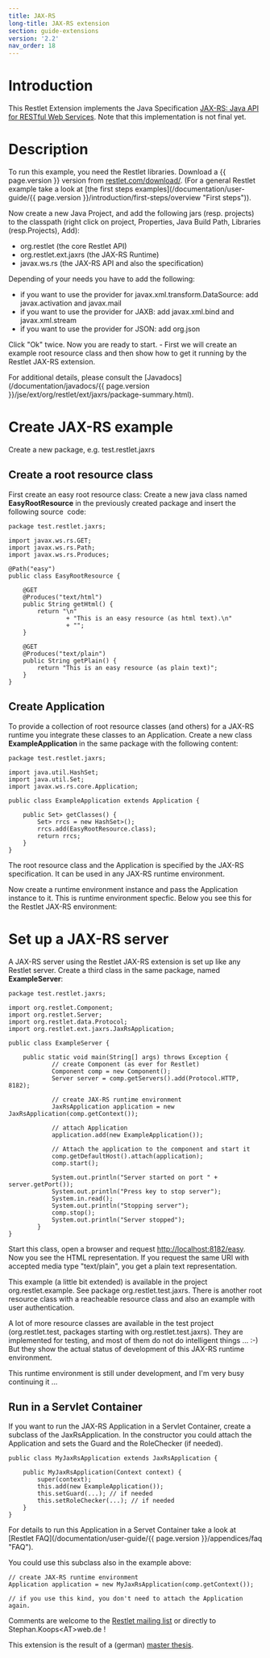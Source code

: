 ```yaml
---
title: JAX-RS
long-title: JAX-RS extension
section: guide-extensions
version: '2.2'
nav_order: 18
---
```

# Introduction

This Restlet Extension implements the Java Specification [JAX-RS: Java
API for RESTful Web
Services](https://jcp.org/en/jsr/detail?id=311).
Note that this implementation is not final yet.

# Description

To run this example, you need the Restlet libraries. Download a {{ page.version }}
version from
[restlet.com/download/](/downloads/current).
(For a general Restlet example take a look at [the first steps
examples](/documentation/user-guide/{{ page.version }}/introduction/first-steps/overview "First steps")).

Now create a new Java Project, and add the following jars (resp.
projects) to the classpath (right click on project, Properties, Java
Build Path, Libraries (resp.Projects), Add):

-   org.restlet (the core Restlet API)
-   org.restlet.ext.jaxrs (the JAX-RS Runtime)
-   javax.ws.rs (the JAX-RS API and also the specification)

Depending of your needs you have to add the following:

-   if you want to use the provider for javax.xml.transform.DataSource:
    add javax.activation and javax.mail
-   if you want to use the provider for JAXB: add javax.xml.bind and
    javax.xml.stream
-   if you want to use the provider for JSON: add org.json

Click "Ok" twice. Now you are ready to start. - First we will create an
example root resource class and then show how to get it running by the
Restlet JAX-RS extension.

For additional details, please consult the
[Javadocs](/documentation/javadocs/{{ page.version }}/jse/ext/org/restlet/ext/jaxrs/package-summary.html).

# Create JAX-RS example

Create a new package, e.g. test.restlet.jaxrs

## Create a root resource class

First create an easy root resource class: Create a new java class named
**EasyRootResource** in the previously created package and insert the
following source  code:

<pre class="language-java"><code class="language-java">package test.restlet.jaxrs;

import javax.ws.rs.GET;
import javax.ws.rs.Path;
import javax.ws.rs.Produces;

@Path("easy")
public class EasyRootResource {

    @GET
    @Produces("text/html")
    public String getHtml() {
        return "<html><head></head><body>\n"
                + "This is an easy resource (as html text).\n"
                + "</body></html>";
    }

    @GET
    @Produces("text/plain")
    public String getPlain() {
        return "This is an easy resource (as plain text)";
    }
}
</code></pre>

## Create Application

To provide a collection of root resource classes (and others) for a
JAX-RS runtime you integrate these classes to an Application. Create a
new class **ExampleApplication** in the same package with the following
content:

<pre class="language-java"><code class="language-java">package test.restlet.jaxrs;

import java.util.HashSet;
import java.util.Set;
import javax.ws.rs.core.Application;

public class ExampleApplication extends Application {

    public Set<Class<?>> getClasses() {
        Set<Class<?>> rrcs = new HashSet<Class<?>>();
        rrcs.add(EasyRootResource.class);
        return rrcs;
    }
}
</code></pre>

The root resource class and the Application is specified by the JAX-RS
specification. It can be used in any JAX-RS runtime environment.

Now create a runtime environment instance and pass the Application
instance to it. This is runtime environment specfic. Below you see this
for the Restlet JAX-RS environment:

# Set up a JAX-RS server

A JAX-RS server using the Restlet JAX-RS extension is set up like any
Restlet server. Create a third class in the same package, named
**ExampleServer**:

<pre class="language-java"><code class="language-java">package test.restlet.jaxrs;

import org.restlet.Component;
import org.restlet.Server;
import org.restlet.data.Protocol;
import org.restlet.ext.jaxrs.JaxRsApplication;

public class ExampleServer {

    public static void main(String[] args) throws Exception {
            // create Component (as ever for Restlet)
            Component comp = new Component();
            Server server = comp.getServers().add(Protocol.HTTP, 8182);

            // create JAX-RS runtime environment
            JaxRsApplication application = new JaxRsApplication(comp.getContext());

            // attach Application
            application.add(new ExampleApplication());

            // Attach the application to the component and start it
            comp.getDefaultHost().attach(application);
            comp.start();

            System.out.println("Server started on port " + server.getPort());
            System.out.println("Press key to stop server");
            System.in.read();
            System.out.println("Stopping server");
            comp.stop();
            System.out.println("Server stopped");
        }
}
</code></pre>

Start this class, open a browser and request
[http://localhost:8182/easy](http://localhost:8182/easy).
Now you see the HTML representation. If you request the same URI with
accepted media type "text/plain", you get a plain text representation.

This example (a little bit extended) is available in the project
org.restlet.example. See package org.restlet.test.jaxrs. There is
another root resource class with a reacheable resource class and also an
example with user authentication.

A lot of more resource classes are available in the test project
(org.restlet.test, packages starting with org.restlet.test.jaxrs). They
are implemented for testing, and most of them do not do intelligent
things ... :-) But they show the actual status of development of this
JAX-RS runtime environment.

This runtime environment is still under development, and I'm very busy
continuing it ...

## Run in a Servlet Container

If you want to run the JAX-RS Application in a Servlet Container, create
a subclass of the JaxRsApplication. In the constructor you could attach
the Application and sets the Guard and the RoleChecker (if needed).

<pre class="language-java"><code class="language-java">public class MyJaxRsApplication extends JaxRsApplication {

    public MyJaxRsApplication(Context context) {
        super(context);
        this.add(new ExampleApplication());
        this.setGuard(...); // if needed
        this.setRoleChecker(...); // if needed
    }
}
</code></pre>

For details to run this Application in a Servet Container take a look at
[Restlet
FAQ](/documentation/user-guide/{{ page.version }}/appendices/faq "FAQ").

You could use this subclass also in the example above:

<pre class="language-java"><code class="language-java">// create JAX-RS runtime environment
Application application = new MyJaxRsApplication(comp.getContext());

// if you use this kind, you don't need to attach the Application again.
</code></pre>

Comments are welcome to the [Restlet mailing
list](http://restlet.org/community/lists)
or directly to Stephan.Koops\<AT\>web.de !

This extension is the result of a (german) [master
thesis](http://users.informatik.haw-hamburg.de/%7Eubicomp/arbeiten/master/koops.pdf).
